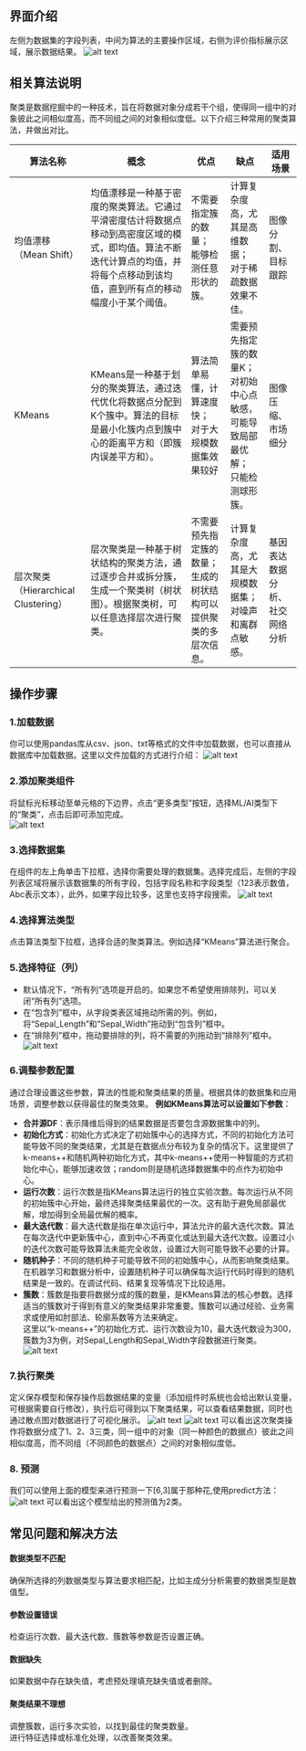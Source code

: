 <!-- 聚类 -->
## 界面介绍
左侧为数据集的字段列表，中间为算法的主要操作区域，右侧为评价指标展示区域，展示数据结果。
![alt text](../../assets/selfAnalysis/image-61.png)
## 相关算法说明
聚类是数据挖掘中的一种技术，旨在将数据对象分成若干个组，使得同一组中的对象彼此之间相似度高，而不同组之间的对象相似度低。以下介绍三种常用的聚类算法，并做出对比。 

| 算法名称 | 概念 | 优点 | 缺点 |适用场景 |
| --- | --- | --- | --- |--- |
| 均值漂移（Mean Shift） | 均值漂移是一种基于密度的聚类算法。它通过平滑密度估计将数据点移动到高密度区域的模式，即均值。算法不断迭代计算点的均值，并将每个点移动到该均值，直到所有点的移动幅度小于某个阈值。| 不需要指定簇的数量；<br>能够检测任意形状的簇。| 计算复杂度高，尤其是高维数据；<br>对于稀疏数据效果不佳。 | 图像分割、<br>目标跟踪 |
| KMeans | KMeans是一种基于划分的聚类算法，通过迭代优化将数据点分配到K个簇中。算法的目标是最小化簇内点到簇中心的距离平方和（即簇内误差平方和）。 | 算法简单易懂，计算速度快；<br>对于大规模数据集效果较好| 需要预先指定簇的数量K；<br>对初始中心点敏感，可能导致局部最优解；<br>只能检测球形簇。 | 图像压缩、<br> 市场细分|
| 层次聚类（Hierarchical Clustering） | 层次聚类是一种基于树状结构的聚类方法，通过逐步合并或拆分簇，生成一个聚类树（树状图）。根据聚类树，可以任意选择层次进行聚类。 | 不需要预先指定簇的数量；<br> 生成的树状结构可以提供聚类的多层次信息。| 计算复杂度高，尤其是大规模数据集；<br>对噪声和离群点敏感。 | 基因表达数据分析、<br>社交网络分析 |

## 操作步骤
### 1.加载数据  
你可以使用pandas库从csv、json、txt等格式的文件中加载数据，也可以直接从数据库中加载数据。这里以文件加载的方式进行介绍： 
![alt text](../../assets/selfAnalysis/image-55.png)
### 2.添加聚类组件  
将鼠标光标移动至单元格的下边界，点击“更多类型”按钮，选择ML/AI类型下的“聚类”，点击后即可添加完成。   
![alt text](../../assets/selfAnalysis/image-53.png)  
### 3.选择数据集     
在组件的左上角单击下拉框，选择你需要处理的数据集。选择完成后，左侧的字段列表区域将展示该数据集的所有字段，包括字段名称和字段类型（123表示数值，Abc表示文本），此外，如果字段比较多，这里也支持字段搜索。
![alt text](../../assets/selfAnalysis/image-57.png)
### 4.选择算法类型    
点击算法类型下拉框，选择合适的聚类算法。例如选择“KMeans”算法进行聚合。   
### 5.选择特征（列）
* 默认情况下，“所有列”选项是开启的。如果您不希望使用排除列，可以关闭“所有列”选项。    
* 在“包含列”框中，从字段类表区域拖动所需的列。例如，将“Sepal_Length”和“Sepal_Width”拖动到“包含列”框中。    
* 在“排除列”框中，拖动要排除的列，将不需要的列拖动到“排除列”框中。
![alt text](../../assets/selfAnalysis/image-64.png)

### 6.调整参数配置 
通过合理设置这些参数，算法的性能和聚类结果的质量。根据具体的数据集和应用场景，调整参数以获得最佳的聚类效果。 
**例如KMeans算法可以设置如下参数**：       
 * **合并源DF**：表示降维后得到的结果数据是否要包含源数据集中的列。
 * **初始化方式**：初始化方式决定了初始簇中心的选择方式，不同的初始化方法可能导致不同的聚类结果，尤其是在数据点分布较为复杂的情况下。这里提供了k-means++和随机两种初始化方式，其中k-means++使用一种智能的方式初始化中心，能够加速收敛；random则是随机选择数据集中的点作为初始中心。
 * **运行次数**：运行次数是指KMeans算法运行的独立实验次数。每次运行从不同的初始簇中心开始，最终选择聚类结果最优的一次。这有助于避免局部最优解，增加得到全局最优解的概率。
 * **最大迭代数**：最大迭代数是指在单次运行中，算法允许的最大迭代次数。算法在每次迭代中更新簇中心，直到中心不再变化或达到最大迭代次数。设置过小的迭代次数可能导致算法未能完全收敛，设置过大则可能导致不必要的计算。
 * **随机种子**：不同的随机种子可能导致不同的初始簇中心，从而影响聚类结果。在机器学习和数据分析中，设置随机种子可以确保每次运行代码时得到的随机结果是一致的。在调试代码、结果复现等情况下比较适用。
 * **簇数**：簇数是指要将数据分成的簇的数量，是KMeans算法的核心参数。选择适当的簇数对于得到有意义的聚类结果非常重要。簇数可以通过经验、业务需求或使用如肘部法、轮廓系数等方法来确定。  
 这里以“k-means++”的初始化方式、运行次数设为10，最大迭代数设为300，簇数为3为例，对Sepal_Length和Sepal_Width字段数据进行聚类。  
![alt text](../../assets/selfAnalysis/image-63.png)

### 7.执行聚类
定义保存模型和保存操作后数据结果的变量（添加组件时系统也会给出默认变量，可根据需要自行修改），执行后可得到以下聚类结果，可以查看结果数据，同时也通过散点图对数据进行了可视化展示。
![alt text](../../assets/selfAnalysis/image-65.png)
![alt text](../../assets/selfAnalysis/image-66.png)
可以看出这次聚类操作将数据分成了1、2、3三类，同一组中的对象（同一种颜色的数据点）彼此之间相似度高，而不同组（不同颜色的数据点）之间的对象相似度低。

### 8. 预测
我们可以使用上面的模型来进行预测一下[6,3]属于那种花,使用predict方法：
![alt text](../../assets/selfAnalysis/image-75.png)
可以看出这个模型给出的预测值为2类。

## 常见问题和解决方法   
#### 数据类型不匹配
确保所选择的列数据类型与算法要求相匹配，比如主成分分析需要的数据类型是数值型。
#### 参数设置错误
检查运行次数、最大迭代数、簇数等参数是否设置正确。
#### 数据缺失
如果数据中存在缺失值，考虑预处理填充缺失值或者删除。
#### 聚类结果不理想
调整簇数，运行多次实验，以找到最佳的聚类数量。  
进行特征选择或标准化处理，以改善聚类效果。
